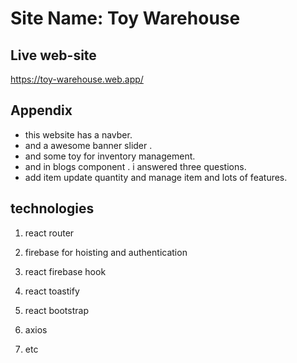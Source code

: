 
# Site Name: Toy Warehouse




## Live web-site
https://toy-warehouse.web.app/



## Appendix

- this website has a navber. 
- and a awesome banner slider .
- and some toy for inventory management.
- and in blogs component . i answered three questions. 
- add item update quantity and manage item and lots of features.


## technologies

1. react router

2. firebase for hoisting and authentication

3. react firebase hook 

4. react toastify

5. react bootstrap

6. axios

7. etc